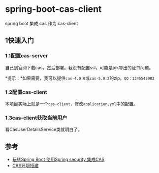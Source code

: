# spring-boot-cas-client

spring boot 集成 cas 作为 cas-client

## 1快速入门

### 1.1配置cas-server

自己到官网下载cas，然后部署。我没有配置ssl，可能是jdk导出的证书问题。

*提示：*如果需要，我可以提供`cas-4.0.0`或`cas-5.0.2`的zip。`QQ：1345545983`

### 1.2配置cas-client

本项目实际上就是一个`cas-client`，修改`application.yml`中的配置。

### 1.3cas-client获取当前用户

看CasUserDetailsService类就明白了。

## 参考

* [玩转Spring Boot 使用Spring security 集成CAS](http://blog.csdn.net/cl_andywin/article/details/53998986)
* [CAS环境搭建](http://blog.csdn.net/cl_andywin/article/details/53222858)